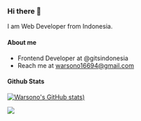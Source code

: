 ### Hi there 👋

I am Web Developer from Indonesia.

#### About me

- Frontend Developer at @gitsindonesia
- Reach me at warsono16694@gmail.com

#### Github Stats

[![Warsono's GitHub stats](https://github-readme-stats.vercel.app/api?username=gravitano&show_icons=true&theme=dracula))](https://github.com/anuraghazra/github-readme-stats)

<a href="https://github.com/anuraghazra/github-readme-stats"><img align="center" src="https://github-readme-stats.vercel.app/api/top-langs/?username=gravitano&layout=compact&theme=dracula&hide_border=true" /></a>
